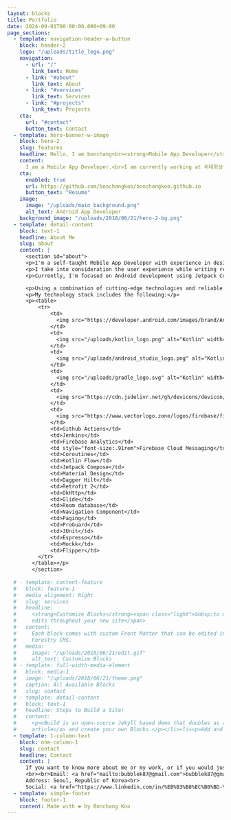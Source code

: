 ```yaml
---
layout: blocks
title: Portfolio
date: 2024-09-01T00:00:00.000+09:00
page_sections:
  - template: navigation-header-w-button
    block: header-2
    logo: "/uploads/title_logo.png"
    navigation:
      - url: "/"
        link_text: Home
      - link: "#about"
        link_text: About
      - link: "#services"
        link_text: Services
      - link: "#projects"
        link_text: Projects
    cta:
      url: "#contact"
      button_text: Contact
  - template: hero-banner-w-image
    block: hero-2
    slug: features
    headline: Hello, I am bonchang<br><strong>Mobile App Developer</strong>
    content:
      I am a Mobile App Developer.<br>I am currently working at 위대한상상(요기요) as Android Developer.
    cta:
      enabled: true
      url: https://github.com/bonchangkoo/bonchangkoo.github.io
      button_text: "Resume"
    image:
      image: "/uploads/main_background.png"
      alt_text: Android App Developer
    background_image: "/uploads/2018/06/21/hero-2-bg.png"
  - template: detail-content
    block: text-1
    headline: About Me
    slug: about
    content: |
      <section id="about">
      <p>I'm a self-taught Mobile App Developer with experience in designing new features from ideation to production, implementation of wireframes and design flows into high performance software applications.</p>
      <p>I take into consideration the user experience while writing reusable and efficient code. I passionately combine good design, technology, and innovation in all my projects, which I like to accompany from the first idea to release.</p>
      <p>Currently, I'm focused on Android development using Jetpack Compose.</p>

      <p>Using a combination of cutting-edge technologies and reliable open-source software I build user-focused, performant apps for Android smartphones.</p>
      <p>My technology stack includes the following:</p>
      <p><table>
          <tr>
              <td>
                <img src="https://developer.android.com/images/brand/Android_Robot.svg" alt="Android" width="24" height="24"><span>Android</span>
              </td>
              <td>
                <img src="/uploads/kotlin_logo.png" alt="Kotlin" width="24" height="24"><span>Kotlin</span>
              </td>
              <td>
                <img src="/uploads/android_studio_logo.png" alt="Kotlin" width="24" height="24"><span>Android Studio</span>
              </td>
              <td>
                <img src="/uploads/gradle_logo.svg" alt="Kotlin" width="24" height="24"><span>Gradle</span>
              </td>
              <td>
                <img src="https://cdn.jsdelivr.net/gh/devicons/devicon/icons/git/git-plain.svg" alt="Firebase" width="24" height="24"><span>Git</span>
              </td>
              <td>
                <img src="https://www.vectorlogo.zone/logos/firebase/firebase-icon.svg" alt="Firebase" width="24" height="24"><span>Firebase</span>
              </td>
              <td>Github Actions</td>
              <td>Jenkins</td>
              <td>Firebase Analytics</td>
              <td style="font-size:.91rem">Firebase Cloud Messaging</td>
              <td>Coroutines</td>
              <td>Kotlin Flow</td>
              <td>Jetpack Compose</td>
              <td>Material Design</td>
              <td>Dagger Hilt</td>
              <td>Retrofit 2</td>
              <td>OkHttp</td>
              <td>Glide</td>
              <td>Room database</td>
              <td>Navigation Component</td>
              <td>Paging</td>
              <td>ProGuard</td>
              <td>JUnit</td>
              <td>Espresso</td>
              <td>Mockk</td>
              <td>Flipper</td>
          </tr>
        </table></p>
        </section>
      
  # - template: content-feature
  #   block: feature-1
  #   media_alignment: Right
  #   slug: services
  #   headline:
  #     <strong>Customize Blocks</strong><span class="light">&nbsp;to make quick
  #     edits throughout your new site</span>
  #   content:
  #     Each block comes with custom Front Matter that can be edited in
  #     Forestry CMS.
  #   media:
  #     image: "/uploads/2018/06/21/edit.gif"
  #     alt_text: Customize Blocks
  # - template: full-width-media-element
  #   block: media-1
  #   image: "/uploads/2018/06/21/theme.png"
  #   caption: All Available Blocks
  #   slug: contact
  # - template: detail-content
  #   block: text-1
  #   headline: Steps to Build a Site!
  #   content:
  #     <p>uBuild is an open-source Jekyll based demo that doubles as a builder tool inside the Forestry content manager.</p><ol><li><p><a href="https://app.forestry.io/quick-start?repo=forestryio/ubuild-jekyll&provider=github&engine=jekyll">Import this demo in Forestry</a>.</p></li><li><p>Read <a href="https://forestry.io/blog/ubuild-a-new-theme-for-static-sites-using-blocks/">our
  #     article</a> and create your own Blocks.</p></li><li><p>Add and customize the available Blocks and preview them as you go along.</p></li></ol>
  - template: 1-column-text
    block: one-column-1
    slug: contact
    headline: Contact
    content: |
      If you want to know more about me or my work, or if you would just like to say hello, send me a message. I'd love to hear from you.
      <br><br>Email: <a href="mailto:bubblek87@gmail.com">bubblek87@gmail.com</a><br>
      Address: Seoul, Republic of Korea<br>
      Social: <a href="https://www.linkedin.com/in/%EB%B3%B8%EC%B0%BD-%EA%B5%AC-96406b14a/">LinkedIn</a>
  - template: simple-footer
    block: footer-1
    content: Made with ❤︎ by Bonchang Koo
---
```


